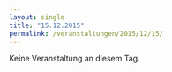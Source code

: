 ```yaml
---
layout: single
title: "15.12.2015"
permalink: /veranstaltungen/2015/12/15/
---
```


Keine Veranstaltung an diesem Tag.
